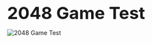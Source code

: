 <b style="font-size: 40px;">2048 Game Test</b>
<div>
  <img src="http://s017.radikal.ru/i434/1607/13/cd000f06dcb0.jpg" alt="2048 Game Test" style="border; 1px solid #000;">
</div>
